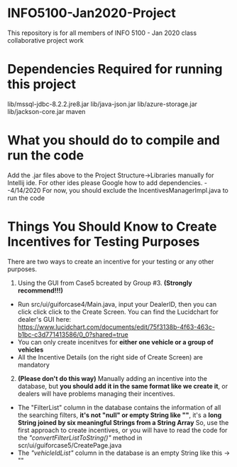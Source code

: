 # INFO5100-Jan2020-Project

This repository is for all members of INFO 5100 - Jan 2020 class collaborative project work

# Dependencies Required for running this project
lib/mssql-jdbc-8.2.2.jre8.jar
lib/java-json.jar
lib/azure-storage.jar
lib/jackson-core.jar
maven


# What you should do to compile and run the code
Add the .jar files above to the Project Structure->Libraries manually for Intellij ide. For other ides please Google how to add dependencies.
--4/14/2020
For now, you should exclude the IncentivesManagerImpl.java to run the code


# Things You Should Know to Create Incentives for Testing Purposes
There are two ways to create an incentive for your testing or any other purposes.
1. Using the GUI from Case5 bcreated by Group #3. **(Strongly recommend!!!)**
  * Run src/ui/guiforcase4/Main.java, input your DealerID, then you can click click click to the Create Screen.
  You can find the Lucidchart for dealer's GUI here: https://www.lucidchart.com/documents/edit/75f3138b-4f63-463c-b1bc-c3d771413586/0_0?shared=true
  * You can only create incenitves for **either one vehicle or a group of vehicles**
  * All the Incentive Details (on the right side of Create Screen) are mandatory
  
2. **(Please don't do this way)** Manually adding an incentive into the database, but **you should add it in the same format like we create it**, or dealers will have problems managing their incentives.
  * The "FilterList" column in the database contains the information of all the searching filters, **it's not "null" or empty String like ""**, it's a **long String joined by six meaningful Strings from a String Array**
  So, use the first approach to create incentives, or you will have to read the code for the *"convertFilterListToString()"* method in scr/ui/guiforcase5/CreatePage.java 
  * The *"vehicleIdList"* column in the database is an empty String like this -> ""
